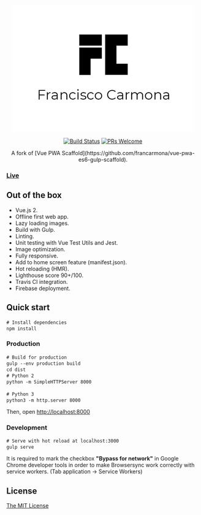<p align="center">
<img src="https://github.com/francarmona/francisco-carmona-portfolio/blob/master/src/assets/img/francisco-carmona-portfolio-banner.jpg" alt="Francisco Carmona" />
</p>

<p align="center">
  <a href="https://travis-ci.org/francarmona/francisco-carmona-portfolio"><img alt="Build Status" src="https://travis-ci.org/francarmona/francisco-carmona-portfolio.svg?branch=master"></a>
  <a href="http://makeapullrequest.com"><img alt="PRs Welcome" src="https://img.shields.io/badge/PRs-welcome-brightgreen.svg?style=flat-square"></a>
</p>

<p align="center">
  A fork of [Vue PWA Scaffold](https://github.com/francarmona/vue-pwa-es6-gulp-scaffold).
</p>

### [Live](https://francisco-carmona-portfolio.firebaseapp.com/)

## Out of the box

* Vue.js 2.
* Offline first web app.
* Lazy loading images.
* Build with Gulp.
* Linting.
* Unit testing with Vue Test Utils and Jest.
* Image optimization.
* Fully responsive.
* Add to home screen feature (manifest.json).
* Hot reloading (HMR).
* Lighthouse score 90+/100.
* Travis CI integration.
* Firebase deployment.

## Quick start
```shell
# Install dependencies
npm install
```
### Production
```shell
# Build for production
gulp --env production build
cd dist
# Python 2
python -m SimpleHTTPServer 8000

# Python 3
python3 -m http.server 8000
```
Then, open [http://localhost:8000](http://localhost:8000/)

### Development
```shell
# Serve with hot reload at localhost:3000
gulp serve
```
It is required to mark the checkbox **"Bypass for network"** in Google Chrome developer tools in order to make Browsersync work correctly with service workers. (Tab application -> Service Workers)

## License

[The MIT License](http://opensource.org/licenses/MIT)

